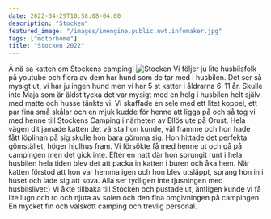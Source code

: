 ```yaml
---
date: 2022-04-29T10:58:08-04:00
description: "Stocken"
featured_image: "/images/imengine.public.nwt.infomaker.jpg"
tags: ["motorhome"]
title: "Stocken 2022"
---
```


Å nä sa katten om Stockens camping!
![Stocken](/images/imengine.public.nwt.infomaker.jpg)
Vi följer ju lite husbilsfolk på youtube och flera av dem har hund som de tar med i husbilen. 
Det ser så mysigt ut, vi har ju ingen hund men vi har 5 st katter i åldrarna 6-11 år. Skulle inte Maja som är äldst tycka det var mysigt med en helg i husbilen helt själv med matte och husse tänkte vi.
Vi skaffade en sele med ett litet koppel, ett par fina små skålar och en mjuk kudde för henne att ligga på och så tog vi med henne till Stockens Camping i närheten av Ellös ute på Orust.
Hela vägen dit jamade katten det värsta hon kunde, väl framme och hon hade fått löplinan på sig skulle hon bara gömma sig. Hon hittade det perfekta gömstället, höger hjulhus fram.
Vi försökte få med henne ut och gå på campingen men det gick inte.
Efter en natt där hon sprungit runt i hela husbilen hela tiden blev det att packa in katten i buren och åka hem. När katten förstod att hon var hemma igen och hon blev utsläppt, sprang hon in i huset och lade sig att sova. Alla ser tydligen inte tjusningen med husbilslivet:)
 Vi åkte tillbaka till Stocken och pustade ut, äntligen kunde vi få lite lugn och ro och njuta av solen och den fina omgivningen på campingen. En mycket fin och välskött camping och trevlig personal. 
 